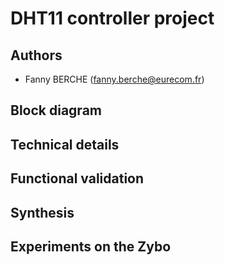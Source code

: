 <!-- vim: set textwidth=0: -->

# DHT11 controller project

## Authors

* Fanny BERCHE (fanny.berche@eurecom.fr) 

## Block diagram

## Technical details

## Functional validation

## Synthesis

## Experiments on the Zybo
